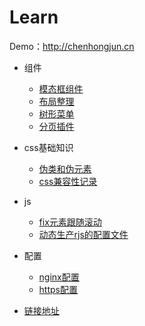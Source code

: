 # Learn

  Demo：http://chenhongjun.cn

- 组件
  - [模态框组件](/components/Modal/example.html)
  - [布局整理](/components/Layout/example.html)
  - [树形菜单](/components/TreeMenu/example.html)
  - [分页插件](/components/Paging/example.html)

- css基础知识
  - [伪类和伪元素](/css/pseudo-classes-elements.md)
  - [css兼容性记录](/css/browser-diff-record.md)

- js
  - [fix元素跟随滚动](/js/fix-scroll.md)
  - [动态生产rjs的配置文件](/js/dynamic-require-build-js.md)

- 配置
  - [nginx配置](/config/nginx-config.md)
  - [https配置](/config/https-config.md)

- [链接地址](/links/links.md)
